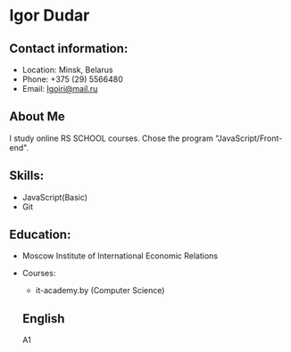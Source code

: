 # **Igor Dudar**

## Contact information:

- Location: Minsk, Belarus
- Phone: +375 (29) 5566480
- Email: Igoiri@mail.ru

## About Me

I study online RS SCHOOL courses. Chose the program "JavaScript/Front-end".

## Skills:

- JavaScript(Basic)
- Git

## Education:

 - Moscow Institute of International Economic Relations
 - Courses:
   - it-academy.by (Computer Science)

   ## English

   A1
   